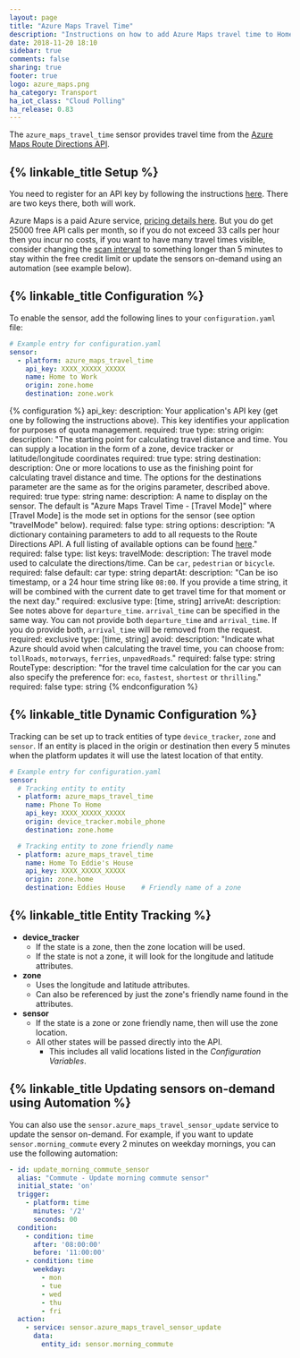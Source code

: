 ```yaml
---
layout: page
title: "Azure Maps Travel Time"
description: "Instructions on how to add Azure Maps travel time to Home Assistant."
date: 2018-11-20 18:10
sidebar: true
comments: false
sharing: true
footer: true
logo: azure_maps.png
ha_category: Transport
ha_iot_class: "Cloud Polling"
ha_release: 0.83
---
```


The `azure_maps_travel_time` sensor provides travel time from the [Azure Maps Route Directions API](https://docs.microsoft.com/en-us/rest/api/maps/route/getroutedirections).

## {% linkable_title Setup %}

You need to register for an API key by following the instructions [here](https://docs.microsoft.com/en-us/azure/azure-maps/how-to-manage-account-keys). There are two keys there, both will work.

Azure Maps is a paid Azure service, [pricing details here](https://azure.microsoft.com/en-us/pricing/details/azure-maps/). But you do get 25000 free API calls per month, so if you do not exceed 33 calls per hour then you incur no costs, if you want to have many travel times visible, consider changing the [scan interval](/docs/configuration/platform_options/#scan-interval) to something longer than 5 minutes to stay within the free credit limit or update the sensors on-demand using an automation (see example below).

## {% linkable_title Configuration %}

To enable the sensor, add the following lines to your `configuration.yaml` file:

```yaml
# Example entry for configuration.yaml
sensor:
  - platform: azure_maps_travel_time
    api_key: XXXX_XXXXX_XXXXX
    name: Home to Work
    origin: zone.home
    destination: zone.work
```

{% configuration %}
api_key:
  description: Your application's API key (get one by following the instructions above). This key identifies your application for purposes of quota management.
  required: true
  type: string
origin:
  description: "The starting point for calculating travel distance and time. You can supply a location in the form of a zone, device tracker or latitude/longitude coordinates
  required: true
  type: string
destination:
  description: One or more locations to use as the finishing point for calculating travel distance and time. The options for the destinations parameter are the same as for the origins parameter, described above.
  required: true
  type: string
name:
  description: A name to display on the sensor. The default is "Azure Maps Travel Time - [Travel Mode]" where [Travel Mode] is the mode set in options for the sensor (see option "travelMode" below).
  required: false
  type: string
options:
  description: "A dictionary containing parameters to add to all requests to the Route Directions API. A full listing of available options can be found [here](https://docs.microsoft.com/en-us/rest/api/maps/route/getroutedirections#uri-parameters)."
  required: false
  type: list
  keys:
    travelMode:
      description: The travel mode used to calculate the directions/time. Can be `car`, `pedestrian` or `bicycle`.
      required: false
      default: car
      type: string
    departAt:
      description: "Can be iso timestamp, or a 24 hour time string like `08:00`. If you provide a time string, it will be combined with the current date to get travel time for that moment or the next day."
      required: exclusive
      type: [time, string]
    arriveAt:
      description: See notes above for `departure_time`. `arrival_time` can be specified in the same way. You can not provide both `departure_time` and `arrival_time`. If you do provide both, `arrival_time` will be removed from the request.
      required: exclusive
      type: [time, string]
    avoid:
      description: "Indicate what Azure should avoid when calculating the travel time, you can choose from: `tollRoads`, `motorways`, `ferries`, `unpavedRoads`."
      required: false
      type: string
    RouteType:
      description: "for the travel time calculation for the car you can also specify the preference for: `eco`, `fastest`, `shortest` or `thrilling`."
      required: false
      type: string
{% endconfiguration %}

## {% linkable_title Dynamic Configuration %}

Tracking can be set up to track entities of type `device_tracker`, `zone` and `sensor`. If an entity is placed in the origin or destination then every 5 minutes when the platform updates it will use the latest location of that entity.

```yaml
# Example entry for configuration.yaml
sensor:
  # Tracking entity to entity
  - platform: azure_maps_travel_time
    name: Phone To Home
    api_key: XXXX_XXXXX_XXXXX
    origin: device_tracker.mobile_phone
    destination: zone.home

  # Tracking entity to zone friendly name
  - platform: azure_maps_travel_time
    name: Home To Eddie's House
    api_key: XXXX_XXXXX_XXXXX
    origin: zone.home
    destination: Eddies House    # Friendly name of a zone
```

## {% linkable_title Entity Tracking %}

- **device_tracker**
  - If the state is a zone, then the zone location will be used.
  - If the state is not a zone, it will look for the longitude and latitude attributes.
- **zone**
  - Uses the longitude and latitude attributes.
  - Can also be referenced by just the zone's friendly name found in the attributes.
- **sensor**
  - If the state is a zone or zone friendly name, then will use the zone location.
  - All other states will be passed directly into the API.
    - This includes all valid locations listed in the *Configuration Variables*.

## {% linkable_title Updating sensors on-demand using Automation %}

You can also use the `sensor.azure_maps_travel_sensor_update` service to update the sensor on-demand. For example, if you want to update `sensor.morning_commute` every 2 minutes on weekday mornings, you can use the following automation:

```yaml
- id: update_morning_commute_sensor
  alias: "Commute - Update morning commute sensor"
  initial_state: 'on'
  trigger:
    - platform: time
      minutes: '/2'
      seconds: 00
  condition:
    - condition: time
      after: '08:00:00'
      before: '11:00:00'
    - condition: time
      weekday:
        - mon
        - tue
        - wed
        - thu
        - fri
  action:
    - service: sensor.azure_maps_travel_sensor_update
      data:
        entity_id: sensor.morning_commute
```
